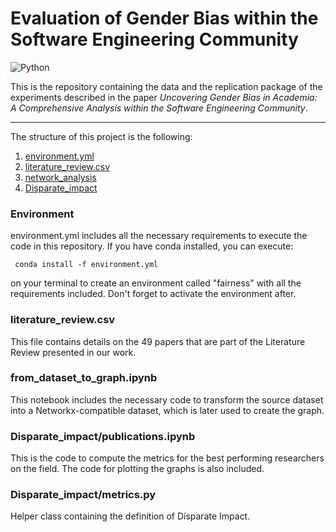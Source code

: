 # Evaluation of Gender Bias within the Software Engineering Community

![Python](https://img.shields.io/badge/python-3670A0?style=for-the-badge&logo=python&logoColor=ffdd54)

This is the repository containing the data and the replication package of the experiments described in the paper _Uncovering Gender Bias in Academia: A Comprehensive Analysis within the Software Engineering Community_.

---

The structure of this project is the following:

1. [environment.yml](#env)
2. [literature_review.csv](#litrev)
3. [network_analysis](./network_analysis/README.md)
4. [Disparate_impact](./Disparate_impact/README.md)

### Environment <a name="env"></a>

environment.yml includes all the necessary requirements to execute the code in this repository. If you have conda installed, you can execute:

` conda install -f environment.yml`

on your terminal to create an environment called "fairness" with all the requirements included. Don't forget to activate the environment after.

### literature_review.csv <a name="litrev"></a>

This file contains details on the 49 papers that are part of the Literature Review presented in our work.

### from_dataset_to_graph.ipynb

This notebook includes the necessary code to transform the source dataset into a Networkx-compatible dataset, which is later used to create the graph.

<a name="di"></a>

### Disparate_impact/publications.ipynb

This is the code to compute the metrics for the best performing researchers on the field. The code for plotting the graphs is also included.

<a name="metrics"></a>

### Disparate_impact/metrics.py

Helper class containing the definition of Disparate Impact.

